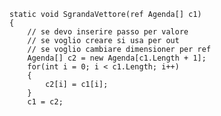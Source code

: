         static void SgrandaVettore(ref Agenda[] c1)
        {
            // se devo inserire passo per valore
            // se voglio creare si usa per out
            // se voglio cambiare dimensioner per ref
            Agenda[] c2 = new Agenda[c1.Length + 1];
            for(int i = 0; i < c1.Length; i++)
            {
                c2[i] = c1[i];
            }
            c1 = c2; 
